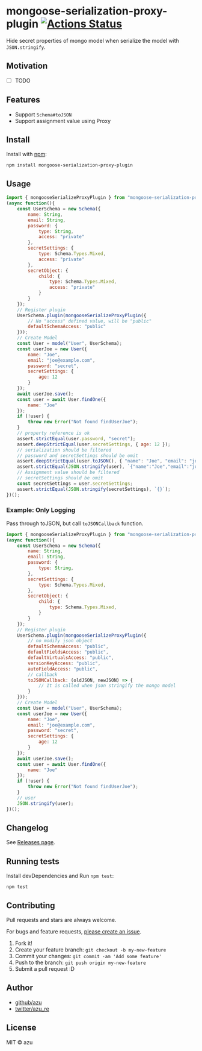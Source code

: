 # mongoose-serialization-proxy-plugin [![Actions Status](https://github.com/azu/mongoose-serialization-proxy-plugin/workflows/ci/badge.svg)](https://github.com/azu/mongoose-serialization-proxy-plugin/actions?query=workflow%3Aci)

Hide secret properties of mongo model when serialize the model with `JSON.stringify`.

## Motivation

- [ ] TODO

## Features

- Support `Schema#toJSON`
- Support assignment value using Proxy

## Install

Install with [npm](https://www.npmjs.com/):

    npm install mongoose-serialization-proxy-plugin

## Usage

```js
import { mongooseSerializeProxyPlugin } from "mongoose-serialization-proxy-plugin";
(async function(){
    const UserSchema = new Schema({
        name: String,
        email: String,
        password: {
            type: String,
            access: "private"
        },
        secretSettings: {
            type: Schema.Types.Mixed,
            access: "private"
        },
        secretObject: {
            child: {
                type: Schema.Types.Mixed,
                access: "private"
            }
        }
    });
    // Register plugin
    UserSchema.plugin(mongooseSerializeProxyPlugin({
        // No "access" defined value, will be "public" 
        defaultSchemaAccess: "public"
    }));
    // Create Model
    const User = model("User", UserSchema);
    const userJoe = new User({
        name: "Joe",
        email: "joe@example.com",
        password: "secret",
        secretSettings: {
            age: 12
        }
    });
    await userJoe.save();
    const user = await User.findOne({
        name: "Joe"
    });
    if (!user) {
        throw new Error("Not found findUserJoe");
    }
    // property reference is ok
    assert.strictEqual(user.password, "secret");
    assert.deepStrictEqual(user.secretSettings, { age: 12 });
    // serialization should be filtered
    // password and secretSettings should be omit
    assert.deepStrictEqual(user.toJSON(), { "name": "Joe", "email": "joe@example.com" });
    assert.strictEqual(JSON.stringify(user), `{"name":"Joe","email":"joe@example.com"}`);
    // Assignment value should be filtered
    // secretSettings should be omit
    const secretSettings = user.secretSettings;
    assert.strictEqual(JSON.stringify(secretSettings), `{}`);
})();
```

### Example: Only Logging
 
Pass through toJSON, but call `toJSONCallback` function.

```js
import { mongooseSerializeProxyPlugin } from "mongoose-serialization-proxy-plugin";
(async function(){
    const UserSchema = new Schema({
        name: String,
        email: String,
        password: {
            type: String,
        },
        secretSettings: {
            type: Schema.Types.Mixed,
        },
        secretObject: {
            child: {
                type: Schema.Types.Mixed,
            }
        }
    });
    // Register plugin
    UserSchema.plugin(mongooseSerializeProxyPlugin({
        // no modify json object
        defaultSchemaAccess: "public",
        defaultFieldsAccess: "public",
        defaultVirtualsAccess: "public",
        versionKeyAccess: "public",
        autoFieldAccess: "public",
        // callback
        toJSONCallback: (oldJSON, newJSON) => {
            // It is called when json stringify the mongo model
        }
    }));
    // Create Model
    const User = model("User", UserSchema);
    const userJoe = new User({
        name: "Joe",
        email: "joe@example.com",
        password: "secret",
        secretSettings: {
            age: 12
        }
    });
    await userJoe.save();
    const user = await User.findOne({
        name: "Joe"
    });
    if (!user) {
        throw new Error("Not found findUserJoe");
    }
    // user
    JSON.stringify(user);
})();
```


## Changelog

See [Releases page](https://github.com/azu/mongoose-serialization-proxy-plugin/releases).

## Running tests

Install devDependencies and Run `npm test`:

    npm test

## Contributing

Pull requests and stars are always welcome.

For bugs and feature requests, [please create an issue](https://github.com/azu/mongoose-serialization-proxy-plugin/issues).

1. Fork it!
2. Create your feature branch: `git checkout -b my-new-feature`
3. Commit your changes: `git commit -am 'Add some feature'`
4. Push to the branch: `git push origin my-new-feature`
5. Submit a pull request :D

## Author

- [github/azu](https://github.com/azu)
- [twitter/azu_re](https://twitter.com/azu_re)

## License

MIT © azu
